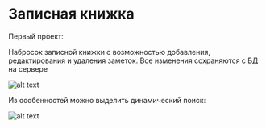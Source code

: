 # Записная книжка
Первый проект: 

Набросок записной книжки с возможностью добавления, редактирования и удаления заметок. 
Все изменения сохраняются с БД на сервере

![alt text](https://i.imgur.com/wVecGTa.png)


Из особенностей можно выделить динамический поиск:

![alt text](https://i.imgur.com/uxmARUH.png)
